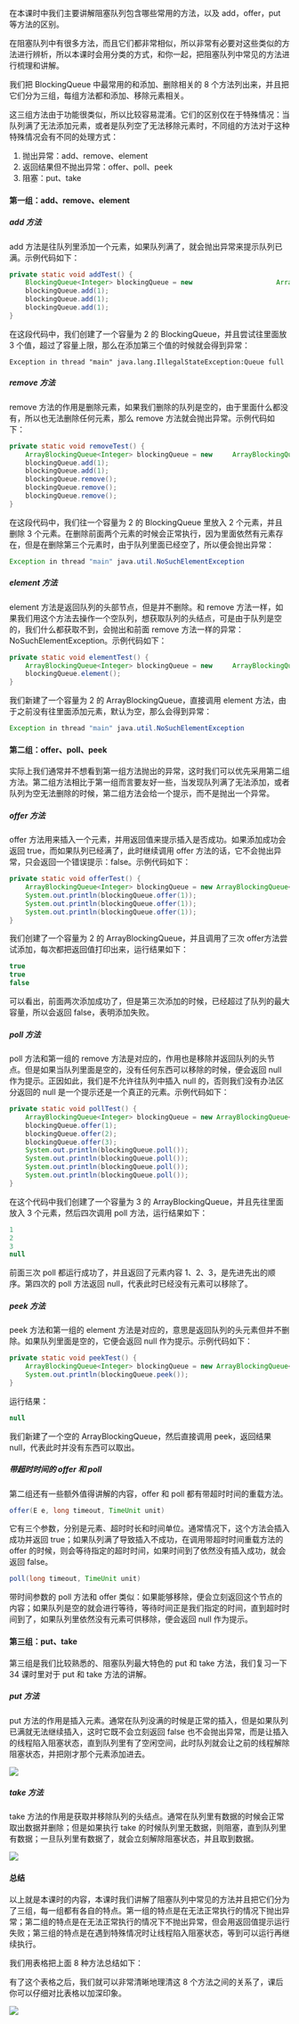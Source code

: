 在本课时中我们主要讲解阻塞队列包含哪些常用的方法，以及 add，offer，put 等方法的区别。

在阻塞队列中有很多方法，而且它们都非常相似，所以非常有必要对这些类似的方法进行辨析，所以本课时会用分类的方式，和你一起，把阻塞队列中常见的方法进行梳理和讲解。

我们把 BlockingQueue 中最常用的和添加、删除相关的 8 个方法列出来，并且把它们分为三组，每组方法都和添加、移除元素相关。

这三组方法由于功能很类似，所以比较容易混淆。它们的区别仅在于特殊情况：当队列满了无法添加元素，或者是队列空了无法移除元素时，不同组的方法对于这种特殊情况会有不同的处理方式：

1. 抛出异常：add、remove、element
2. 返回结果但不抛出异常：offer、poll、peek
3. 阻塞：put、take

#### 第一组：add、remove、element
##### add 方法
add 方法是往队列里添加一个元素，如果队列满了，就会抛出异常来提示队列已满。示例代码如下：

```java
private static void addTest() {
    BlockingQueue<Integer> blockingQueue = new                     ArrayBlockingQueue<Integer>(2);
    blockingQueue.add(1);
    blockingQueue.add(1);
    blockingQueue.add(1);
}
```


在这段代码中，我们创建了一个容量为 2 的 BlockingQueue，并且尝试往里面放 3 个值，超过了容量上限，那么在添加第三个值的时候就会得到异常：

```
Exception in thread "main" java.lang.IllegalStateException:Queue full
```

##### remove 方法
remove 方法的作用是删除元素，如果我们删除的队列是空的，由于里面什么都没有，所以也无法删除任何元素，那么 remove 方法就会抛出异常。示例代码如下：

```java
private static void removeTest() {
    ArrayBlockingQueue<Integer> blockingQueue = new     ArrayBlockingQueue<Integer>(2);
    blockingQueue.add(1);
    blockingQueue.add(1);
    blockingQueue.remove();
    blockingQueue.remove();
    blockingQueue.remove();
}
```


在这段代码中，我们往一个容量为 2 的 BlockingQueue 里放入 2 个元素，并且删除 3 个元素。在删除前面两个元素的时候会正常执行，因为里面依然有元素存在，但是在删除第三个元素时，由于队列里面已经空了，所以便会抛出异常：

```java
Exception in thread "main" java.util.NoSuchElementException
```

##### element 方法
element 方法是返回队列的头部节点，但是并不删除。和 remove 方法一样，如果我们用这个方法去操作一个空队列，想获取队列的头结点，可是由于队列是空的，我们什么都获取不到，会抛出和前面 remove 方法一样的异常：NoSuchElementException。示例代码如下：

```java
private static void elementTest() {
    ArrayBlockingQueue<Integer> blockingQueue = new     ArrayBlockingQueue<Integer>(2);
    blockingQueue.element();
}
```


我们新建了一个容量为 2 的 ArrayBlockingQueue，直接调用 element 方法，由于之前没有往里面添加元素，默认为空，那么会得到异常：

```java
Exception in thread "main" java.util.NoSuchElementException
```

#### 第二组：offer、poll、peek
实际上我们通常并不想看到第一组方法抛出的异常，这时我们可以优先采用第二组方法。第二组方法相比于第一组而言要友好一些，当发现队列满了无法添加，或者队列为空无法删除的时候，第二组方法会给一个提示，而不是抛出一个异常。

##### offer 方法
offer 方法用来插入一个元素，并用返回值来提示插入是否成功。如果添加成功会返回 true，而如果队列已经满了，此时继续调用 offer 方法的话，它不会抛出异常，只会返回一个错误提示：false。示例代码如下：

```java
private static void offerTest() {
    ArrayBlockingQueue<Integer> blockingQueue = new ArrayBlockingQueue<Integer>(2);
    System.out.println(blockingQueue.offer(1));
    System.out.println(blockingQueue.offer(1));
    System.out.println(blockingQueue.offer(1));
}
```


我们创建了一个容量为 2 的 ArrayBlockingQueue，并且调用了三次 offer方法尝试添加，每次都把返回值打印出来，运行结果如下：

```java
true
true
false
```


可以看出，前面两次添加成功了，但是第三次添加的时候，已经超过了队列的最大容量，所以会返回 false，表明添加失败。

##### poll 方法
poll 方法和第一组的 remove 方法是对应的，作用也是移除并返回队列的头节点。但是如果当队列里面是空的，没有任何东西可以移除的时候，便会返回 null 作为提示。正因如此，我们是不允许往队列中插入 null 的，否则我们没有办法区分返回的 null 是一个提示还是一个真正的元素。示例代码如下：

```java
private static void pollTest() {
    ArrayBlockingQueue<Integer> blockingQueue = new ArrayBlockingQueue<Integer>(3);
    blockingQueue.offer(1);
    blockingQueue.offer(2);
    blockingQueue.offer(3);
    System.out.println(blockingQueue.poll());
    System.out.println(blockingQueue.poll());
    System.out.println(blockingQueue.poll());
    System.out.println(blockingQueue.poll());
}
```


在这个代码中我们创建了一个容量为 3 的 ArrayBlockingQueue，并且先往里面放入 3 个元素，然后四次调用 poll 方法，运行结果如下：

```java
1
2
3
null
```


前面三次 poll 都运行成功了，并且返回了元素内容 1、2、3，是先进先出的顺序。第四次的 poll 方法返回 null，代表此时已经没有元素可以移除了。

##### peek 方法
peek 方法和第一组的 element 方法是对应的，意思是返回队列的头元素但并不删除。如果队列里面是空的，它便会返回 null 作为提示。示例代码如下：

```java
private static void peekTest() {
    ArrayBlockingQueue<Integer> blockingQueue = new ArrayBlockingQueue<Integer>(2);
    System.out.println(blockingQueue.peek());
}
```


运行结果：

```java
null
```


我们新建了一个空的 ArrayBlockingQueue，然后直接调用 peek，返回结果 null，代表此时并没有东西可以取出。

##### 带超时时间的 offer 和 poll
第二组还有一些额外值得讲解的内容，offer 和 poll 都有带超时时间的重载方法。

```java
offer(E e, long timeout, TimeUnit unit)
```


它有三个参数，分别是元素、超时时长和时间单位。通常情况下，这个方法会插入成功并返回 true；如果队列满了导致插入不成功，在调用带超时时间重载方法的 offer 的时候，则会等待指定的超时时间，如果时间到了依然没有插入成功，就会返回 false。

```java
poll(long timeout, TimeUnit unit)
```


带时间参数的 poll 方法和 offer 类似：如果能够移除，便会立刻返回这个节点的内容；如果队列是空的就会进行等待，等待时间正是我们指定的时间，直到超时时间到了，如果队列里依然没有元素可供移除，便会返回 null 作为提示。

#### 第三组：put、take
第三组是我们比较熟悉的、阻塞队列最大特色的 put 和 take 方法，我们复习一下 34 课时里对于 put 和 take 方法的讲解。

##### put 方法
put 方法的作用是插入元素。通常在队列没满的时候是正常的插入，但是如果队列已满就无法继续插入，这时它既不会立刻返回 false 也不会抛出异常，而是让插入的线程陷入阻塞状态，直到队列里有了空闲空间，此时队列就会让之前的线程解除阻塞状态，并把刚才那个元素添加进去。

![](../pic/Cgq2xl4lhcOAYPonAAB1UtAAltk655.png)

##### take 方法
take 方法的作用是获取并移除队列的头结点。通常在队列里有数据的时候会正常取出数据并删除；但是如果执行 take 的时候队列里无数据，则阻塞，直到队列里有数据；一旦队列里有数据了，就会立刻解除阻塞状态，并且取到数据。

![](../pic/Cgq2xl4lhdWAWOz8AABp-t8dt_8107.png)

#### 总结
以上就是本课时的内容，本课时我们讲解了阻塞队列中常见的方法并且把它们分为了三组，每一组都有各自的特点。第一组的特点是在无法正常执行的情况下抛出异常；第二组的特点是在无法正常执行的情况下不抛出异常，但会用返回值提示运行失败；第三组的特点是在遇到特殊情况时让线程陷入阻塞状态，等到可以运行再继续执行。

我们用表格把上面 8 种方法总结如下：


有了这个表格之后，我们就可以非常清晰地理清这 8 个方法之间的关系了，课后你可以仔细对比表格以加深印象。


![](../pic/CgpOIF4lheGALDjnAAHFyzrSvqU109.png)
